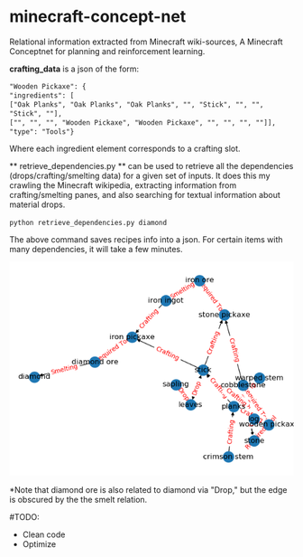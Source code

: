 # minecraft-concept-net
Relational information extracted from Minecraft wiki-sources, A Minecraft Conceptnet for planning and reinforcement learning.


**crafting_data** is a json of the form:
<pre>
<code>"Wooden Pickaxe": {
"ingredients": [
["Oak Planks", "Oak Planks", "Oak Planks", "", "Stick", "", "", "Stick", ""],
["", "", "", "Wooden Pickaxe", "Wooden Pickaxe", "", "", "", ""]],
"type": "Tools"}</code></pre>

Where each ingredient element corresponds to a crafting slot.

** retrieve_dependencies.py ** can be used to retrieve all the dependencies (drops/crafting/smelting data) for a given set of inputs. It does this my crawling the Minecraft wikipedia, extracting information from crafting/smelting panes, and also searching for textual information about material drops.

<code>python retrieve_dependencies.py diamond </code>

The above command saves recipes info into a json. For certain items with many dependencies, it will take a few minutes.

![diamond](diamond_dependencies.png)

*Note that diamond ore is also related to diamond via "Drop," but the edge is obscured by the the smelt relation.


#TODO:
- Clean code
- Optimize
